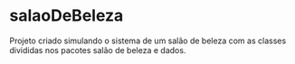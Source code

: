 # salaoDeBeleza
Projeto criado simulando o sistema de um salão de beleza com as classes divididas nos pacotes salão de beleza e dados.
